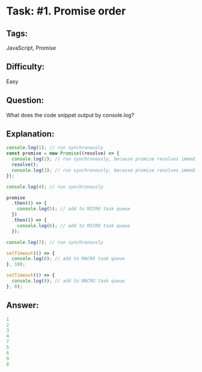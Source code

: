 # Task: #1. Promise order

## Tags: 

JavaScript, Promise

## Difficulty:

Easy

## Question:

What does the code snippet output by console.log?

## Explanation:

```javascript
console.log(1); // run synchronously
const promise = new Promise((resolve) => {
  console.log(2); // run synchronously, because promise resolves immediately
  resolve();
  console.log(3); // run synchronously, because promise resolves immediately
});

console.log(4); // run synchronously

promise
  .then(() => {
    console.log(5); // add to MICRO task queue
  })
  .then(() => {
    console.log(6); // add to MICRO task queue
  });

console.log(7); // run synchronously

setTimeout(() => {
  console.log(8); // add to MACRO task queue
}, 10);

setTimeout(() => {
  console.log(9); // add to MACRO task queue
}, 0);
```

## Answer:

```javascript
1
2
3
4
7
5
6
9
8
```

